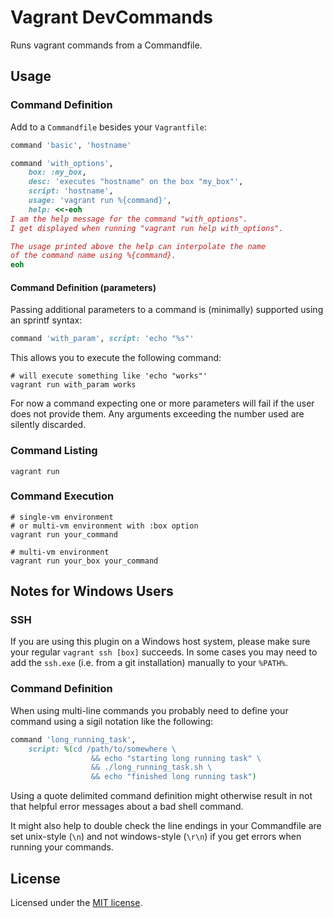 # Vagrant DevCommands

Runs vagrant commands from a Commandfile.


## Usage

### Command Definition

Add to a `Commandfile` besides your `Vagrantfile`:

```ruby
command 'basic', 'hostname'

command 'with_options',
    box: :my_box,
    desc: 'executes "hostname" on the box "my_box"',
    script: 'hostname',
    usage: 'vagrant run %{command}',
    help: <<-eoh
I am the help message for the command "with_options".
I get displayed when running "vagrant run help with_options".

The usage printed above the help can interpolate the name
of the command name using %{command}.
eoh
```

#### Command Definition (parameters)

Passing additional parameters to a command is (minimally) supported using an
sprintf syntax:

```ruby
command 'with_param', script: 'echo "%s"'
```

This allows you to execute the following command:

```shell
# will execute something like 'echo "works"'
vagrant run with_param works
```

For now a command expecting one or more parameters will fail if the user does
not provide them. Any arguments exceeding the number used are silently
discarded.

### Command Listing

```shell
vagrant run
```


### Command Execution

```shell
# single-vm environment
# or multi-vm environment with :box option
vagrant run your_command

# multi-vm environment
vagrant run your_box your_command
```


## Notes for Windows Users

### SSH

If you are using this plugin on a Windows host system, please make sure your
regular `vagrant ssh [box]` succeeds. In some cases you may need to add the
`ssh.exe` (i.e. from a git installation) manually to your `%PATH%`.

### Command Definition

When using multi-line commands you probably need to define your command using
a sigil notation like the following:

```ruby
command 'long_running_task',
    script: %(cd /path/to/somewhere \
                  && echo "starting long running task" \
                  && ./long_running_task.sh \
                  && echo "finished long running task")
```

Using a quote delimited command definition might otherwise result in not that
helpful error messages about a bad shell command.

It might also help to double check the line endings in your Commandfile are set
unix-style (`\n`) and not windows-style (`\r\n`) if you get errors when running
your commands.


## License

Licensed under the [MIT license](http://opensource.org/licenses/MIT).
